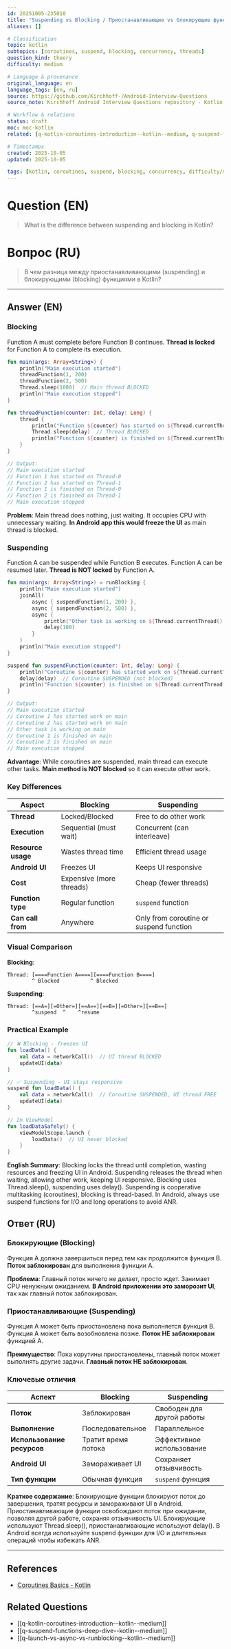```yaml
---
id: 20251005-235010
title: "Suspending vs Blocking / Приостанавливающие vs блокирующие функции"
aliases: []

# Classification
topic: kotlin
subtopics: [coroutines, suspend, blocking, concurrency, threads]
question_kind: theory
difficulty: medium

# Language & provenance
original_language: en
language_tags: [en, ru]
source: https://github.com/Kirchhoff-/Android-Interview-Questions
source_note: Kirchhoff Android Interview Questions repository - Kotlin Batch 2

# Workflow & relations
status: draft
moc: moc-kotlin
related: [q-kotlin-coroutines-introduction--kotlin--medium, q-suspend-functions-deep-dive--kotlin--medium]

# Timestamps
created: 2025-10-05
updated: 2025-10-05

tags: [kotlin, coroutines, suspend, blocking, concurrency, difficulty/medium]
---
```


# Question (EN)
> What is the difference between suspending and blocking in Kotlin?

# Вопрос (RU)
> В чем разница между приостанавливающими (suspending) и блокирующими (blocking) функциями в Kotlin?

---

## Answer (EN)

### Blocking

Function A must complete before Function B continues. **Thread is locked** for Function A to complete its execution.

```kotlin
fun main(args: Array<String>) {
    println("Main execution started")
    threadFunction(1, 200)
    threadFunction(2, 500)
    Thread.sleep(1000)  // Main thread BLOCKED
    println("Main execution stopped")
}

fun threadFunction(counter: Int, delay: Long) {
    thread {
        println("Function ${counter} has started on ${Thread.currentThread().name}")
        Thread.sleep(delay)  // Thread BLOCKED
        println("Function ${counter} is finished on ${Thread.currentThread().name}")
    }
}

// Output:
// Main execution started
// Function 1 has started on Thread-0
// Function 2 has started on Thread-1
// Function 1 is finished on Thread-0
// Function 2 is finished on Thread-1
// Main execution stopped
```

**Problem**: Main thread does nothing, just waiting. It occupies CPU with unnecessary waiting. **In Android app this would freeze the UI** as main thread is blocked.

### Suspending

Function A can be suspended while Function B executes. Function A can be resumed later. **Thread is NOT locked** by Function A.

```kotlin
fun main(args: Array<String>) = runBlocking {
    println("Main execution started")
    joinAll(
        async { suspendFunction(1, 200) },
        async { suspendFunction(2, 500) },
        async {
            println("Other task is working on ${Thread.currentThread().name}")
            delay(100)
        }
    )
    println("Main execution stopped")
}

suspend fun suspendFunction(counter: Int, delay: Long) {
    println("Coroutine ${counter} has started work on ${Thread.currentThread().name}")
    delay(delay)  // Coroutine SUSPENDED (not blocked)
    println("Function ${counter} is finished on ${Thread.currentThread().name}")
}

// Output:
// Main execution started
// Coroutine 1 has started work on main
// Coroutine 2 has started work on main
// Other task is working on main
// Coroutine 1 is finished on main
// Coroutine 2 is finished on main
// Main execution stopped
```

**Advantage**: While coroutines are suspended, main thread can execute other tasks. **Main method is NOT blocked** so it can execute other work.

### Key Differences

| Aspect | Blocking | Suspending |
|--------|----------|------------|
| **Thread** | Locked/Blocked | Free to do other work |
| **Execution** | Sequential (must wait) | Concurrent (can interleave) |
| **Resource usage** | Wastes thread time | Efficient thread usage |
| **Android UI** | Freezes UI | Keeps UI responsive |
| **Cost** | Expensive (more threads) | Cheap (fewer threads) |
| **Function type** | Regular function | `suspend` function |
| **Can call from** | Anywhere | Only from coroutine or suspend function |

### Visual Comparison

**Blocking**:
```
Thread: [====Function A====][====Function B====]
        ^ Blocked          ^ Blocked
```

**Suspending**:
```
Thread: [==A=][=Other=][==A==][==B=][=Other=][==B==]
        ^suspend  ^    ^resume
```

### Practical Example

```kotlin
// ❌ Blocking - freezes UI
fun loadData() {
    val data = networkCall()  // UI thread BLOCKED
    updateUI(data)
}

// ✅ Suspending - UI stays responsive
suspend fun loadData() {
    val data = networkCall()  // Coroutine SUSPENDED, UI thread FREE
    updateUI(data)
}

// In ViewModel
fun loadDataSafely() {
    viewModelScope.launch {
        loadData()  // UI never blocked
    }
}
```

**English Summary**: Blocking locks the thread until completion, wasting resources and freezing UI in Android. Suspending releases the thread when waiting, allowing other work, keeping UI responsive. Blocking uses Thread.sleep(), suspending uses delay(). Suspending is cooperative multitasking (coroutines), blocking is thread-based. In Android, always use suspend functions for I/O and long operations to avoid ANR.

## Ответ (RU)

### Блокирующие (Blocking)

Функция A должна завершиться перед тем как продолжится функция B. **Поток заблокирован** для выполнения функции A.

**Проблема**: Главный поток ничего не делает, просто ждет. Занимает CPU ненужным ожиданием. **В Android приложении это заморозит UI**, так как главный поток заблокирован.

### Приостанавливающие (Suspending)

Функция A может быть приостановлена пока выполняется функция B. Функция A может быть возобновлена позже. **Поток НЕ заблокирован** функцией A.

**Преимущество**: Пока корутины приостановлены, главный поток может выполнять другие задачи. **Главный поток НЕ заблокирован**.

### Ключевые отличия

| Аспект | Blocking | Suspending |
|--------|----------|------------|
| **Поток** | Заблокирован | Свободен для другой работы |
| **Выполнение** | Последовательное | Параллельное |
| **Использование ресурсов** | Тратит время потока | Эффективное использование |
| **Android UI** | Замораживает UI | Сохраняет отзывчивость |
| **Тип функции** | Обычная функция | `suspend` функция |

**Краткое содержание**: Блокирующие функции блокируют поток до завершения, тратят ресурсы и замораживают UI в Android. Приостанавливающие функции освобождают поток при ожидании, позволяя другой работе, сохраняя отзывчивость UI. Блокирующие используют Thread.sleep(), приостанавливающие используют delay(). В Android всегда используйте suspend функции для I/O и длительных операций чтобы избежать ANR.

---

## References
- [Coroutines Basics - Kotlin](https://kotlinlang.org/docs/coroutines-basics.html)

## Related Questions
- [[q-kotlin-coroutines-introduction--kotlin--medium]]
- [[q-suspend-functions-deep-dive--kotlin--medium]]
- [[q-launch-vs-async-vs-runblocking--kotlin--medium]]
